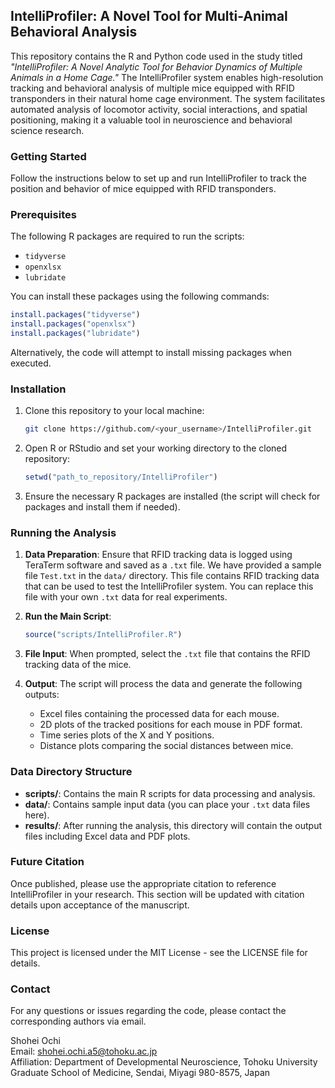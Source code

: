 ## IntelliProfiler: A Novel Tool for Multi-Animal Behavioral Analysis

This repository contains the R and Python code used in the study titled *"IntelliProfiler: A Novel Analytic Tool for Behavior Dynamics of Multiple Animals in a Home Cage."* The IntelliProfiler system enables high-resolution tracking and behavioral analysis of multiple mice equipped with RFID transponders in their natural home cage environment. The system facilitates automated analysis of locomotor activity, social interactions, and spatial positioning, making it a valuable tool in neuroscience and behavioral science research.


### Getting Started

Follow the instructions below to set up and run IntelliProfiler to track the position and behavior of mice equipped with RFID transponders.


### Prerequisites

The following R packages are required to run the scripts:
- `tidyverse`
- `openxlsx`
- `lubridate`

You can install these packages using the following commands:

```r
install.packages("tidyverse")
install.packages("openxlsx")
install.packages("lubridate")
```

Alternatively, the code will attempt to install missing packages when executed.

### Installation

1. Clone this repository to your local machine:
   ```bash
   git clone https://github.com/<your_username>/IntelliProfiler.git
   ```

2. Open R or RStudio and set your working directory to the cloned repository:
   ```r
   setwd("path_to_repository/IntelliProfiler")
   ```

3. Ensure the necessary R packages are installed (the script will check for packages and install them if needed).

### Running the Analysis

1. **Data Preparation**: Ensure that RFID tracking data is logged using TeraTerm software and saved as a `.txt` file. We have provided a sample file `Test.txt` in the `data/` directory. This file contains RFID tracking data that can be used to test the IntelliProfiler system. You can replace this file with your own `.txt` data for real experiments.

2. **Run the Main Script**: 
   ```r
   source("scripts/IntelliProfiler.R")

3. **File Input**:
   When prompted, select the `.txt` file that contains the RFID tracking data of the mice.

4. **Output**:
   The script will process the data and generate the following outputs:
   - Excel files containing the processed data for each mouse.
   - 2D plots of the tracked positions for each mouse in PDF format.
   - Time series plots of the X and Y positions.
   - Distance plots comparing the social distances between mice.

### Data Directory Structure

- **scripts/**: Contains the main R scripts for data processing and analysis.
- **data/**: Contains sample input data (you can place your `.txt` data files here).
- **results/**: After running the analysis, this directory will contain the output files including Excel data and PDF plots.

### Future Citation

Once published, please use the appropriate citation to reference IntelliProfiler in your research. This section will be updated with citation details upon acceptance of the manuscript.

### License
This project is licensed under the MIT License - see the LICENSE file for details.

### Contact
For any questions or issues regarding the code, please contact the corresponding authors via email.

Shohei Ochi  
Email: shohei.ochi.a5@tohoku.ac.jp  
Affiliation: Department of Developmental Neuroscience, Tohoku University Graduate School of Medicine, Sendai, Miyagi 980-8575, Japan
